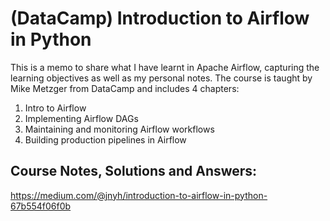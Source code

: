 # (DataCamp) Introduction to Airflow in Python
This is a memo to share what I have learnt in Apache Airflow, capturing the learning objectives as well as my personal notes. The course is taught by Mike Metzger from DataCamp and includes 4 chapters:
1. Intro to Airflow
2. Implementing Airflow DAGs
3. Maintaining and monitoring Airflow workflows
4. Building production pipelines in Airflow


## Course Notes, Solutions and Answers:
https://medium.com/@jnyh/introduction-to-airflow-in-python-67b554f06f0b


